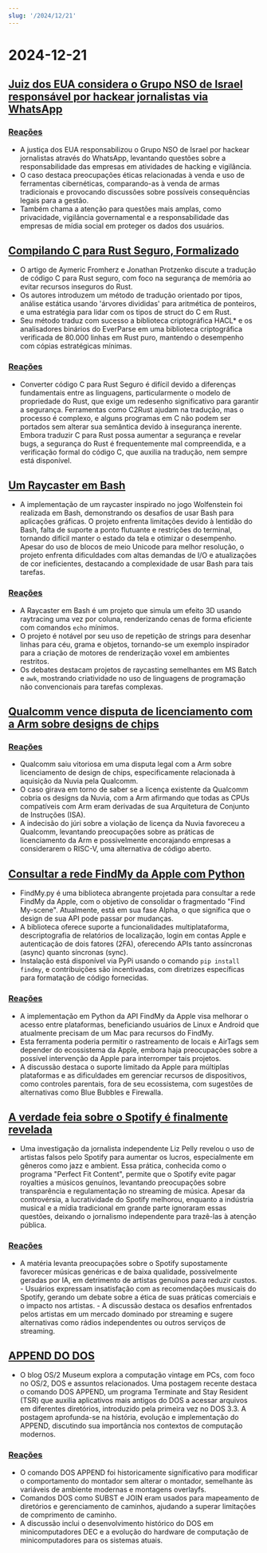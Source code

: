 ```yaml
---
slug: '/2024/12/21'
---
```


# 2024-12-21

## [Juiz dos EUA considera o Grupo NSO de Israel responsável por hackear jornalistas via WhatsApp](https://www.reuters.com/technology/cybersecurity/us-judge-finds-israels-nso-group-liable-hacking-whatsapp-lawsuit-2024-12-21/)

### [Reações](https://news.ycombinator.com/item?id=42476828)

- A justiça dos EUA responsabilizou o Grupo NSO de Israel por hackear jornalistas através do WhatsApp, levantando questões sobre a responsabilidade das empresas em atividades de hacking e vigilância.
- O caso destaca preocupações éticas relacionadas à venda e uso de ferramentas cibernéticas, comparando-as à venda de armas tradicionais e provocando discussões sobre possíveis consequências legais para a gestão.
- Também chama a atenção para questões mais amplas, como privacidade, vigilância governamental e a responsabilidade das empresas de mídia social em proteger os dados dos usuários.

## [Compilando C para Rust Seguro, Formalizado](https://arxiv.org/abs/2412.15042)

- O artigo de Aymeric Fromherz e Jonathan Protzenko discute a tradução de código C para Rust seguro, com foco na segurança de memória ao evitar recursos inseguros do Rust.
- Os autores introduzem um método de tradução orientado por tipos, análise estática usando 'árvores divididas' para aritmética de ponteiros, e uma estratégia para lidar com os tipos de struct do C em Rust.
- Seu método traduz com sucesso a biblioteca criptográfica HACL\* e os analisadores binários do EverParse em uma biblioteca criptográfica verificada de 80.000 linhas em Rust puro, mantendo o desempenho com cópias estratégicas mínimas.

### [Reações](https://news.ycombinator.com/item?id=42476192)

- Converter código C para Rust Seguro é difícil devido a diferenças fundamentais entre as linguagens, particularmente o modelo de propriedade do Rust, que exige um redesenho significativo para garantir a segurança. Ferramentas como C2Rust ajudam na tradução, mas o processo é complexo, e alguns programas em C não podem ser portados sem alterar sua semântica devido à insegurança inerente. Embora traduzir C para Rust possa aumentar a segurança e revelar bugs, a segurança do Rust é frequentemente mal compreendida, e a verificação formal do código C, que auxilia na tradução, nem sempre está disponível.

## [Um Raycaster em Bash](https://github.com/izabera/pseudo3d)

- A implementação de um raycaster inspirado no jogo Wolfenstein foi realizada em Bash, demonstrando os desafios de usar Bash para aplicações gráficas. O projeto enfrenta limitações devido à lentidão do Bash, falta de suporte a ponto flutuante e restrições do terminal, tornando difícil manter o estado da tela e otimizar o desempenho. Apesar do uso de blocos de meio Unicode para melhor resolução, o projeto enfrenta dificuldades com altas demandas de I/O e atualizações de cor ineficientes, destacando a complexidade de usar Bash para tais tarefas.

### [Reações](https://news.ycombinator.com/item?id=42475703)

- A Raycaster em Bash é um projeto que simula um efeito 3D usando raytracing uma vez por coluna, renderizando cenas de forma eficiente com comandos `echo` mínimos.
- O projeto é notável por seu uso de repetição de strings para desenhar linhas para céu, grama e objetos, tornando-se um exemplo inspirador para a criação de motores de renderização voxel em ambientes restritos.
- Os debates destacam projetos de raycasting semelhantes em MS Batch e `awk`, mostrando criatividade no uso de linguagens de programação não convencionais para tarefas complexas.

## [Qualcomm vence disputa de licenciamento com a Arm sobre designs de chips](https://www.bloomberg.com/news/articles/2024-12-20/qualcomm-wins-licensing-fight-with-arm-over-chip-designs)

### [Reações](https://news.ycombinator.com/item?id=42475228)

- Qualcomm saiu vitoriosa em uma disputa legal com a Arm sobre licenciamento de design de chips, especificamente relacionada à aquisição da Nuvia pela Qualcomm.
- O caso girava em torno de saber se a licença existente da Qualcomm cobria os designs da Nuvia, com a Arm afirmando que todas as CPUs compatíveis com Arm eram derivadas de sua Arquitetura de Conjunto de Instruções (ISA).
- A indecisão do júri sobre a violação de licença da Nuvia favoreceu a Qualcomm, levantando preocupações sobre as práticas de licenciamento da Arm e possivelmente encorajando empresas a considerarem o RISC-V, uma alternativa de código aberto.

## [Consultar a rede FindMy da Apple com Python](https://github.com/malmeloo/FindMy.py)

- FindMy.py é uma biblioteca abrangente projetada para consultar a rede FindMy da Apple, com o objetivo de consolidar o fragmentado "Find My-scene". Atualmente, está em sua fase Alpha, o que significa que o design de sua API pode passar por mudanças.
- A biblioteca oferece suporte a funcionalidades multiplataforma, descriptografia de relatórios de localização, login em contas Apple e autenticação de dois fatores (2FA), oferecendo APIs tanto assíncronas (async) quanto síncronas (sync).
- Instalação está disponível via PyPi usando o comando `pip install findmy`, e contribuições são incentivadas, com diretrizes específicas para formatação de código fornecidas.

### [Reações](https://news.ycombinator.com/item?id=42479233)

- A implementação em Python da API FindMy da Apple visa melhorar o acesso entre plataformas, beneficiando usuários de Linux e Android que atualmente precisam de um Mac para recursos do FindMy.
- Esta ferramenta poderia permitir o rastreamento de locais e AirTags sem depender do ecossistema da Apple, embora haja preocupações sobre a possível intervenção da Apple para interromper tais projetos.
- A discussão destaca o suporte limitado da Apple para múltiplas plataformas e as dificuldades em gerenciar recursos de dispositivos, como controles parentais, fora de seu ecossistema, com sugestões de alternativas como Blue Bubbles e Firewalla.

## [A verdade feia sobre o Spotify é finalmente revelada](https://www.honest-broker.com/p/the-ugly-truth-about-spotify-is-finally)

- Uma investigação da jornalista independente Liz Pelly revelou o uso de artistas falsos pelo Spotify para aumentar os lucros, especialmente em gêneros como jazz e ambient. Essa prática, conhecida como o programa "Perfect Fit Content", permite que o Spotify evite pagar royalties a músicos genuínos, levantando preocupações sobre transparência e regulamentação no streaming de música. Apesar da controvérsia, a lucratividade do Spotify melhorou, enquanto a indústria musical e a mídia tradicional em grande parte ignoraram essas questões, deixando o jornalismo independente para trazê-las à atenção pública.

### [Reações](https://news.ycombinator.com/item?id=42478107)

- A matéria levanta preocupações sobre o Spotify supostamente favorecer músicas genéricas e de baixa qualidade, possivelmente geradas por IA, em detrimento de artistas genuínos para reduzir custos. - Usuários expressam insatisfação com as recomendações musicais do Spotify, gerando um debate sobre a ética de suas práticas comerciais e o impacto nos artistas. - A discussão destaca os desafios enfrentados pelos artistas em um mercado dominado por streaming e sugere alternativas como rádios independentes ou outros serviços de streaming.

## [APPEND DO DOS](https://www.os2museum.com/wp/dos-append/)

- O blog OS/2 Museum explora a computação vintage em PCs, com foco no OS/2, DOS e assuntos relacionados. Uma postagem recente destaca o comando DOS APPEND, um programa Terminate and Stay Resident (TSR) que auxilia aplicativos mais antigos do DOS a acessar arquivos em diferentes diretórios, introduzido pela primeira vez no DOS 3.3. A postagem aprofunda-se na história, evolução e implementação do APPEND, discutindo sua importância nos contextos de computação modernos.

### [Reações](https://news.ycombinator.com/item?id=42475011)

- O comando DOS APPEND foi historicamente significativo para modificar o comportamento do montador sem alterar o montador, semelhante às variáveis de ambiente modernas e montagens overlayfs.
- Comandos DOS como SUBST e JOIN eram usados para mapeamento de diretórios e gerenciamento de caminhos, ajudando a superar limitações de comprimento de caminho.
- A discussão inclui o desenvolvimento histórico do DOS em minicomputadores DEC e a evolução do hardware de computação de minicomputadores para os sistemas atuais.

<head>
  <meta property="og:title" content="Juiz dos EUA considera o Grupo NSO de Israel responsável por hackear jornalistas via WhatsApp" />
  <meta property="og:type" content="website" />
  <meta property="og:image" content="https://og.cho.sh/api/og/?title=Juiz%20dos%20EUA%20considera%20o%20Grupo%20NSO%20de%20Israel%20respons%C3%A1vel%20por%20hackear%20jornalistas%20via%20WhatsApp&subheading=s%C3%A1bado%2C%2021%20de%20dezembro%20de%202024%3A%20Resumo%20do%20Hacker%20News" />
</head>
